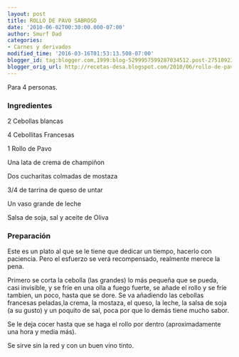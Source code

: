 ```yaml
---
layout: post
title: ROLLO DE PAVO SABROSO
date: '2010-06-02T00:30:00.000-07:00'
author: Smurf Dad
categories:
- Carnes y derivados
modified_time: '2016-03-16T01:53:13.508-07:00'
blogger_id: tag:blogger.com,1999:blog-5299957599287034512.post-2751092313787260441
blogger_orig_url: http://recetas-desa.blogspot.com/2010/06/rollo-de-pavo-sabroso.html
---
```


Para 4 personas.

<h3>Ingredientes</h3>


2 Cebollas blancas

4 Cebollitas Francesas

1 Rollo de Pavo

Una lata de crema de champi&ntilde;on

Dos cucharitas colmadas de mostaza

3/4 de tarrina de queso de untar

Un vaso grande de leche

Salsa de soja, sal y aceite de Oliva

<h3>Preparaci&oacute;n</h3>


Este es un plato al que se le tiene que dedicar un tiempo, hacerlo con paciencia. Pero el esfuerzo se ver&aacute; recompensado, realmente merece la pena.

Primero se corta la cebolla (las grandes) lo m&aacute;s peque&ntilde;a que se pueda, casi invisible, y se fr&iacute;e en una olla a fuego fuerte, se a&ntilde;ade el rollo y se fr&iacute;e tambien, un poco, hasta que se dore. Se va a&ntilde;adiendo las cebollas francesas peladas,la crema, la mostaza, el queso, la leche, la salsa de soja (a su gusto) y un poquito de sal, poca por que lo dem&aacute;s tiene mucho sabor.

Se le deja cocer hasta que se haga el rollo por dentro (aproximadamente una hora y media m&aacute;s).

Se sirve sin la red y con un buen vino tinto.

